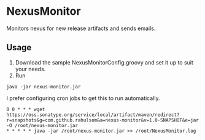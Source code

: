 NexusMonitor
============

Monitors nexus for new release artifacts and sends emails.

Usage
---
1. Download the sample NexusMonitorConfig.groovy and set it up to suit your needs.
2. Run 

```
java -jar nexus-monitor.jar 
```

I prefer configuring cron jobs to get this to run automatically.

```
0 0 * * * wget https://oss.sonatype.org/service/local/artifact/maven/redirect?r=snapshots&g=com.github.rahulsom&a=nexus-monitor&v=1.0-SNAPSHOT&e=jar -O /root/nexus-monitor.jar
* * * * * java -jar /root/nexus-monitor.jar >> /root/NexusMonitor.log
```
